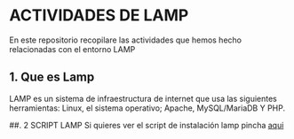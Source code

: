 # ACTIVIDADES DE LAMP
En este repositorio recopilare  las actividades que hemos hecho relacionadas con el entorno LAMP
## 1. Que es Lamp
LAMP es un sistema de infraestructura de internet que usa las siguientes herramientas: Linux, el sistema operativo; Apache, MySQL/MariaDB Y PHP.

##. 2 SCRIPT LAMP
Si quieres ver el script de instalación lamp pincha [aqui](ARCHIVOS/script-lamp.sh)
